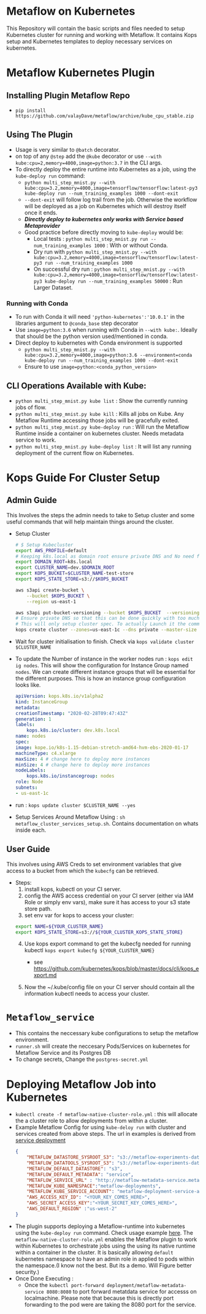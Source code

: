# Metaflow on Kubernetes

This Repository will contain the basic scripts and files needed to setup Kubernetes cluster for running and working with Metaflow. 
It contains Kops setup and Kubernetes templates to deploy necessary services on kubernetes. 

# Metaflow Kubernetes Plugin

## Installing Plugin Metaflow Repo
- ``pip install https://github.com/valayDave/metaflow/archive/kube_cpu_stable.zip``


## Using The Plugin 
- Usage is very similar to `@batch` decorator. 
- on top of any `@step` add the `@kube` decorator or use `--with kube:cpu=2,memory=4000,image=python:3.7` in the CLI args. 
- To directly deploy the entire runtime into Kubernetes as a job, using the `kube-deploy run` command: 
    -  ``python multi_step_mnist.py --with kube:cpu=3.2,memory=4000,image=tensorflow/tensorflow:latest-py3 kube-deploy run --num_training_examples 1000 --dont-exit``
    - ``--dont-exit`` will follow log trail from the job. Otherwise the workflow will be deployed as a job on Kubernetes which will destroy itself once it ends. 
    - ***Directly deploy to kubernetes only works with Service based Metaprovider***
    - Good practice before directly moving to `kube-deploy` would be: 
        - Local tests : ``python multi_step_mnist.py run --num_training_examples 1000`` : With or without Conda. 
        - Dry run with ``python multi_step_mnist.py --with kube:cpu=3.2,memory=4000,image=tensorflow/tensorflow:latest-py3 run --num_training_examples 1000``
        - On successful dry run : ``python multi_step_mnist.py --with kube:cpu=3.2,memory=4000,image=tensorflow/tensorflow:latest-py3 kube-deploy run --num_training_examples 50000`` : Run Larger Dataset. 

### Running with Conda 
- To run with Conda it will need `'python-kubernetes':'10.0.1'` in the libraries argument to `@conda_base` step decorator
- Use `image=python:3.6` when running with Conda in `--with kube:`. Ideally that should be the python version used/mentioned in conda.  
- Direct deploy to kubernetes with Conda environment is supported 
    - ``python multi_step_mnist.py --with kube:cpu=3.2,memory=4000,image=python:3.6 --environment=conda kube-deploy run --num_training_examples 1000 --dont-exit``
    - Ensure to use `image=python:<conda_python_version>`

## CLI Operations Available with Kube: 
- ``python multi_step_mnist.py kube list`` : Show the currently running jobs of flow. 
- ``python multi_step_mnist.py kube kill`` : Kills all jobs on Kube. Any Metaflow Runtime accessing those jobs will be gracefully exited. 
- ``python multi_step_mnist.py kube-deploy run`` : Will run the Metaflow Runtime inside a container on kubernetes cluster. Needs metadata service to work.  
- ``python multi_step_mnist.py kube-deploy list`` : It will list any running deployment of the current flow on Kubernetes. 


# Kops Guide For Cluster Setup 

## Admin Guide 
This Involves the steps the admin needs to take to Setup cluster and some useful commands that will help maintain things around the cluster. 

- Setup Cluster 
    ```sh
    # $ Setup Kubecluster
    export AWS_PROFILE=default
    # Keeping k8s.local as domain root ensure private DNS and No need for Public DNS. 
    export DOMAIN_ROOT=k8s.local
    export CLUSTER_NAME=dev.$DOMAIN_ROOT
    export KOPS_BUCKET=$CLUSTER_NAME-test-store
    export KOPS_STATE_STORE=s3://$KOPS_BUCKET

    aws s3api create-bucket \
        --bucket $KOPS_BUCKET \
        --region us-east-1

    aws s3api put-bucket-versioning --bucket $KOPS_BUCKET  --versioning-configuration Status=Enabled
    # Ensure private DNS so that this can be done quickly with too much route53 setup. 
    # This will only setup cluster spec. To actually Launch it the command needs to run with ``--yes``
    kops create cluster --zones=us-east-1c --dns private --master-size t2.micro --master-count 3 --node-size c4.xlarge --node-count 3 $CLUSTER_NAME
    ```
- Wait for cluster initialisation to finish. Check via ``kops validate cluster $CLUSTER_NAME``

- To update the Number of instance in the worker nodes run : ``kops edit ig nodes``. This will show the configuration for Instance Group named `nodes`. We can create different instance groups that will be essential for the different purposes. This is how an instance group configuration looks like.
    ```yml
    apiVersion: kops.k8s.io/v1alpha2
    kind: InstanceGroup
    metadata:
    creationTimestamp: "2020-02-28T09:47:43Z"
    generation: 1
    labels:
        kops.k8s.io/cluster: dev.k8s.local
    name: nodes
    spec:
    image: kope.io/k8s-1.15-debian-stretch-amd64-hvm-ebs-2020-01-17
    machineType: c4.xlarge
    maxSize: 4 # change here to deploy more instances
    minSize: 4 # change here to deploy more instances
    nodeLabels:
        kops.k8s.io/instancegroup: nodes
    role: Node
    subnets:
    - us-east-1c
    ```
- run : ``kops update cluster $CLUSTER_NAME --yes``

- Setup Services Around Metaflow Using : `sh metaflow_cluster_services_setup.sh`. Contains documentation on whats inside each. 

## User Guide

This involves using AWS Creds to set environment variables that give access to a bucket from which the `kubecfg` can be retrieved.

- Steps:
    1. install kops, kubectl on your CI server.
    2. config the AWS access credential on your CI server (either via IAM Role or simply env vars), make sure it has access to your s3 state store path.
    3. set env var for kops to access your cluster:
    ```sh
    export NAME=${YOUR_CLUSTER_NAME}
    export KOPS_STATE_STORE=s3://${YOUR_CLUSTER_KOPS_STATE_STORE}
    ```
    4. Use kops export command to get the kubecfg needed for running kubectl
    ``kops export kubecfg ${YOUR_CLUSTER_NAME}``
        - see https://github.com/kubernetes/kops/blob/master/docs/cli/kops_export.md

    5. Now the ~/.kube/config file on your CI server should contain all the information kubectl needs to access your cluster.


# `Metaflow_service` 

- This contains the neccessary kube configurations to setup the metaflow environment. 
- `runner.sh` will create the neccesary Pods/Services on kubernetes for Metaflow Service and its Postgres DB
- To change secrets, Change the `postgres-secret.yml`

# Deploying Metaflow Job into Kubernetes

- ``kubectl create -f metaflow-native-cluster-role.yml`` : this will allocate the a cluster role to allow deployments from within a cluster. 
- Example Metaflow Config for using `kube-deloy run` with cluster and services created from above steps. The url in examples is derived from [service deployment](Metaflow_service/service_app/metaflow-metadata-service.yaml)
    ```json
   {
        "METAFLOW_DATASTORE_SYSROOT_S3": "s3://metaflow-experiments-datastore/metaflow_store",
        "METAFLOW_DATATOOLS_SYSROOT_S3": "s3://metaflow-experiments-datastore/metaflow_store/data",
        "METAFLOW_DEFAULT_DATASTORE": "s3",
        "METAFLOW_DEFAULT_METADATA": "service",
        "METAFLOW_SERVICE_URL" : "http://metaflow-metadata-service.metaflow-services.svc.cluster.local/",
        "METAFLOW_KUBE_NAMESPACE":"metaflow-deployments",
        "METAFLOW_KUBE_SERVICE_ACCOUNT": "metaflow-deployment-service-account",
        "AWS_ACCESS_KEY_ID": "<YOUR_KEY_COMES_HERE>",
        "AWS_SECRET_ACCESS_KEY":"<YOUR_SECRET_KEY_COMES_HERE>",
        "AWS_DEFAULT_REGION" :"us-west-2"
    }
    ```
- The plugin supports deploying a Metaflow-runtime into kubernetes using the `kube-deploy run` command. Check usage example [here](https://github.com/valayDave/metaflow-kube-demo). The ``metaflow-native-cluster-role.yml`` enables the Metaflow plugin to work within Kubernetes to orchestrate jobs using the using its native runtime within a container in the cluster. It is basically allowing `default` kubernetes namespace to have an admin role in applied to pods within the namespace.(I know not the best. But its a demo. Will Figure better security.)  
- Once Done Executing : 
    - Once the ``kubectl port-forward deployment/metaflow-metadata-service 8080:8080`` to port forward metatdata service for accesss on localmachine. Please note that because this is directly port forwarding to the pod were are taking the 8080 port for the service. 
